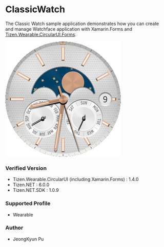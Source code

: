 # ClassicWatch

The Classic Watch sample application demonstrates how you can create and manage Watchface application with Xamarin.Forms and [Tizen.Wearable.CircularUI.Forms](https://github.com/Samsung/Tizen.CircularUI).


![classicwatch_screen_shot](./screen_shot.png)


### Verified Version
* Tizen.Wearable.CircularUI (including Xamarin.Forms) : 1.4.0
* Tizen.NET : 6.0.0
* Tizen.NET.SDK : 1.0.9


### Supported Profile
* Wearable


### Author
* JeongKyun Pu
